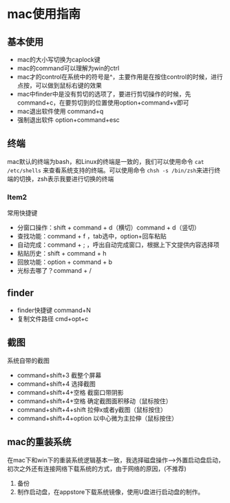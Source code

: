 # mac使用指南
## 基本使用
- mac的大小写切换为caplock键
- mac的command可以理解为win的ctrl
- mac才的control在系统中的符号是^，主要作用是在按住control的时候，进行点按，可以做到鼠标右键的效果
- mac中finder中是没有剪切的选项了，要进行剪切操作的时候，先command+c，在要剪切到的位置使用option+command+v即可
- mac退出软件使用 command+q
- 强制退出软件 option+command+esc 
## 终端
mac默认的终端为bash，和Linux的终端是一致的，我们可以使用命令
`cat /etc/shells`
来查看系统支持的终端。可以使用命令
`chsh -s /bin/zsh`来进行终端的切换，zsh表示我要进行切换的终端

### Item2

常用快捷键

- 分窗口操作：shift + command + d（横切）command + d（竖切） 
- 查找功能：command + f ，tab选中，option+回车粘贴
- 自动完成：command + ; ，呼出自动完成窗口，根据上下文提供内容选择项 
- 粘贴历史：shift + command + h 
- 回放功能：option + command + b 
- 光标去哪了？command + / 

## finder
- finder快捷键 command+N
- 复制文件路径 cmd+opt+c
## 截图
系统自带的截图
- command+shift+3 截整个屏幕
- command+shift+4 选择截图
- command+shift+4+空格 截窗口带阴影
- command+shift+4+空格 确定截图面积移动（鼠标按住）
- command+shift+4+shift 拉伸x或者y截图（鼠标按住）
- command+shift+4+option 以中心微为主拉伸（鼠标按住）
## mac的重装系统
在mac下和win下的重装系统逻辑基本一致，我选择磁盘操作-->外置启动盘启动，初次之外还有连接网络下载系统的方式，由于网络的原因，(不推荐)
1. 备份
2. 制作启动盘，在appstore下载系统镜像，使用U盘进行启动盘的制作。


